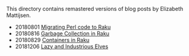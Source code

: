 This directory contains remastered versions of blog posts by Elizabeth Mattijsen.

- 20180801 [Migrating Perl code to Raku](Migrating-Perl-code-to-Raku.md)
- 20180816 [Garbage Collection in Raku](Garbage-Collection-in-Raku.md)
- 20180829 [Containers in Raku](Containers-in-Raku.md)
- 20181206 [Lazy and Industrious Elves](Lazy-and-Industrious-Elves.md)

